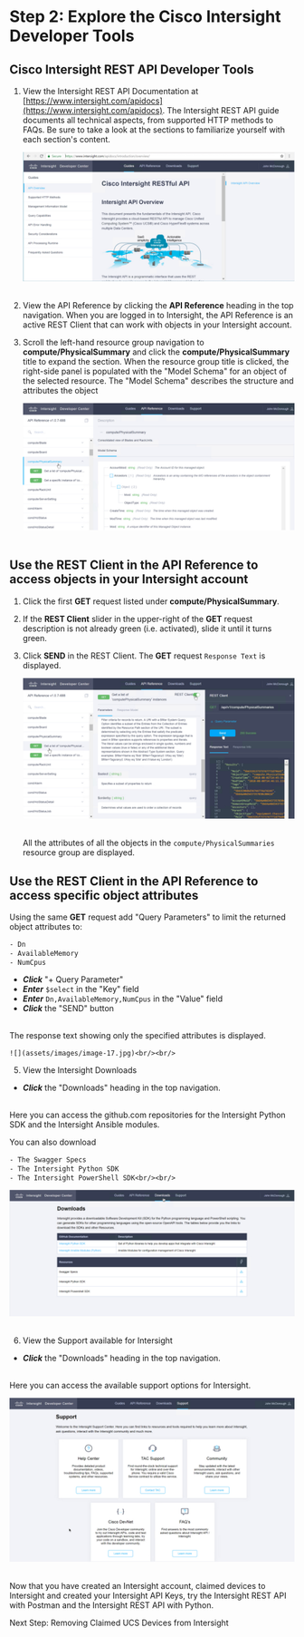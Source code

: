 # Step 2: Explore the Cisco Intersight Developer Tools

## Cisco Intersight REST API Developer Tools

1. View the Intersight REST API Documentation at [https://www.intersight.com/apidocs](https://www.intersight.com/apidocs). The Intersight REST API guide documents all technical aspects, from supported HTTP methods to FAQs. Be sure to take a look at the sections to familiarize yourself with each section's content.

    ![](assets/images/image-14.jpg)<br/><br/>

1. View the API Reference by clicking the **API Reference** heading in the top navigation. When you are logged in to Intersight, the API Reference is an active REST Client that can work with objects in your Intersight account.

1. Scroll the left-hand resource group navigation to **compute/PhysicalSummary** and click the **compute/PhysicalSummary** title to expand the section. When the resource group title is clicked, the right-side panel is populated with the "Model Schema" for an object of the selected resource. The "Model Schema" describes the structure and attributes the object

    ![](assets/images/image-15.jpg)<br/><br/>

## Use the REST Client in the API Reference to access objects in your Intersight account

1. Click the first **GET** request listed under **compute/PhysicalSummary**.
1. If the **REST Client** slider in the upper-right of the **GET** request description is not already green (i.e. activated), slide it until it turns green.
1. Click **SEND** in the REST Client. The **GET** request `Response Text` is displayed.

    ![](assets/images/image-16.jpg)<br/><br/>

   All the attributes of all the objects in the `compute/PhysicalSummaries` resource group are displayed.

## Use the REST Client in the API Reference to access specific object attributes

  Using the same **GET** request add "Query Parameters" to limit the returned object attributes to:

    - Dn
    - AvailableMemory
    - NumCpus

  - ***Click*** "+ Query Parameter"
  - ***Enter*** `$select` in the "Key" field
  - ***Enter*** `Dn,AvailableMemory,NumCpus` in the "Value" field
  - ***Click*** the "SEND" button<br/><br/>

  The response text showing only the specified attributes is displayed.

    ![](assets/images/image-17.jpg)<br/><br/>

5. View the Intersight Downloads

  - ***Click*** the "Downloads" heading in the top navigation.<br/><br>

  Here you can access the github.com repositories for the Intersight Python SDK and the Intersight Ansible modules.

  You can also download

    - The Swagger Specs
    - The Intersight Python SDK
    - The Intersight PowerShell SDK<br/><br/>

  ![](assets/images/image-18.jpg)<br/><br/>

6. View the Support available for Intersight

  - ***Click*** the "Downloads" heading in the top navigation.<br/><br>

  Here you can access the available support options for Intersight.

  ![](assets/images/image-19.jpg)<br/><br/>

Now that you have created an Intersight account, claimed devices to Intersight and created your Intersight API Keys, try the Intersight REST API with Postman and the Intersight REST API with Python.

Next Step: Removing Claimed UCS Devices from Intersight

